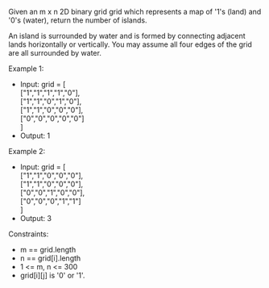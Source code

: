 Given an m x n 2D binary grid grid which represents a map of '1's (land) and '0's (water), return the number of islands.

An island is surrounded by water and is formed by connecting adjacent lands horizontally or vertically. You may assume all four edges of the grid are all surrounded by water.

Example 1:
- Input: grid = [<br>
["1","1","1","1","0"],<br>
["1","1","0","1","0"],<br>
["1","1","0","0","0"],<br>
["0","0","0","0","0"]<br>
]
- Output: 1

Example 2:
- Input: grid = [<br>
["1","1","0","0","0"],<br>
["1","1","0","0","0"],<br>
["0","0","1","0","0"],<br>
["0","0","0","1","1"]<br>
]
- Output: 3

Constraints:
- m == grid.length
- n == grid[i].length
- 1 <= m, n <= 300
- grid[i][j] is '0' or '1'.